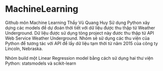 # MachineLearning
Github môn Machine Learning Thầy Vũ Quang Huy
Sử dụng Python xây dựng các models để dự đoán thời tiết với dữ liệu được thu thập từ Weather Underground.
Dữ liệu được sử dụng tỏng project này đươc thu thập từ API Web Service Weather Underground. Nhóm sẽ sử dụng các thu viện của Python để tương tác với API
để lấy dữ liệu tạm thời từ năm 2015 của công ty Lincoln, Nebraska.

Nhóm build một Linear Regression model bằng cách sử dụng hai thư viện Python: statsmodels và scikit-learn
